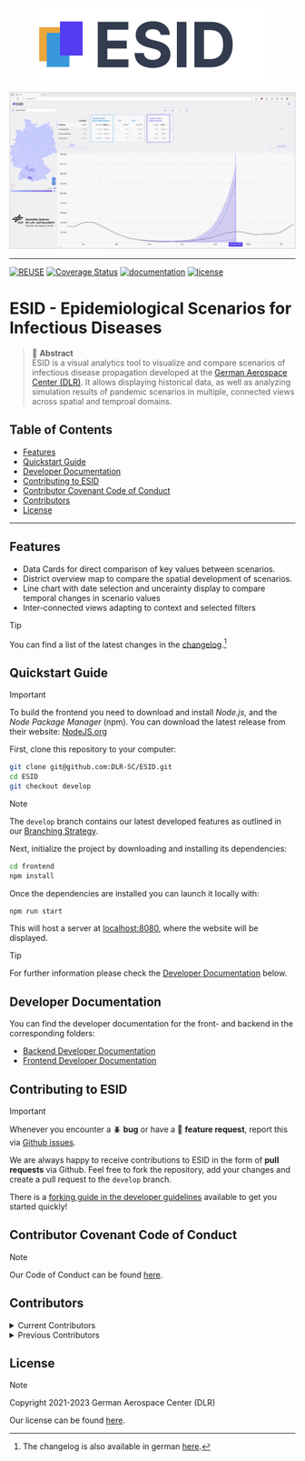 <!--
SPDX-FileCopyrightText: 2024 German Aerospace Center (DLR)
SPDX-License-Identifier: CC-BY-4.0
-->

<p align="center"> 
  <img src ="frontend/docs/images/logo-200x66.svg" />
</p>

<p align="center"> 
  <img src ="frontend/docs/images/Overview.png" />
</p>

---
[![REUSE](https://api.reuse.software/badge/github.com/DLR-SC/ESID)](https://api.reuse.software/info/github.com/DLR-SC/ESID)
[![Coverage Status](https://coveralls.io/repos/github/DLR-SC/ESID/badge.svg?branch=develop)](https://coveralls.io/github/DLR-SC/ESID?branch=develop)
[![documentation](https://img.shields.io/badge/Docs-online-34D058.svg)](docs/README.md)
[![license](https://img.shields.io/github/license/DLR-SC/ESID.svg)](LICENSE) 


# ESID - Epidemiological Scenarios for Infectious Diseases
> 📘 **Abstract**  
> ESID is a visual analytics tool to visualize and compare scenarios of infectious disease propagation developed at the [German Aerospace Center (DLR)](https://www.dlr.de/).
> It allows displaying historical data, as well as analyzing simulation results of pandemic scenarios in multiple, connected views across spatial and temproal domains.

<!-- omit from toc -->
## Table of Contents
- [Features](#features)
- [Quickstart Guide](#quickstart-guide)
- [Developer Documentation](#developer-documentation)
- [Contributing to ESID](#contributing-to-esid)
- [Contributor Covenant Code of Conduct](#contributor-covenant-code-of-conduct)
- [Contributors](#contributors)
- [License](#license)

---

## Features
- Data Cards for direct comparison of key values between scenarios.
- District overview map to compare the spatial development of scenarios.
- Line chart with date selection and uncerainty display to compare temporal changes in scenario values
- Inter-connected views adapting to context and selected filters

> [!TIP]  
> You can find a list of the latest changes in the [changelog](/frontend/docs/changelog/changelog-en.md).[^changelog-de]

[^changelog-de]: The changelog is also available in german [here](/frontend/docs/changelog/changelog-de.md).


## Quickstart Guide
> [!IMPORTANT]
To build the frontend you need to download and install _Node.js_, and the _Node Package Manager_ (npm). You can
download the latest release from their website: [NodeJS.org](https://nodejs.org/en/)

First, clone this repository to your computer:
```bash
git clone git@github.com:DLR-SC/ESID.git
cd ESID
git checkout develop
```
> [!NOTE]  
> The `develop` branch contains our latest developed features as outlined in our [Branching Strategy](/frontend/README.md#branching-strategy).

Next, initialize the project by downloading and installing its dependencies:
```bash
cd frontend
npm install
```

Once the dependencies are installed you can launch it locally with:
```bash
npm run start
```
This will host a server at [localhost:8080](http://localhost:8080/), where the website will be displayed.

> [!TIP]  
> For further information please check the [Developer Documentation](#developer-documentation) below.

## Developer Documentation
You can find the developer documentation for the front- and backend in the corresponding folders:
- [Backend Developer Documentation](backend/README.md)
- [Frontend Developer Documentation](frontend/README.md)


## Contributing to ESID
> [!IMPORTANT]  
> Whenever you encounter a :beetle: **bug** or have a :tada: **feature request**, report this via [Github issues](https://github.com/DLR-SC/ESID/issues).

We are always happy to receive contributions to ESID in the form of **pull requests** via Github.
Feel free to fork the repository, add your changes and create a pull request to the `develop` branch.

There is a [forking guide in the developer guidelines](frontend/README.md#forking-esid) available to get you started quickly!


## Contributor Covenant Code of Conduct
> [!NOTE]  
> Our Code of Conduct can be found [here](CODE_OF_CONDUCT.md).

## Contributors
<details>
<summary>Current Contributors</summary>

**German Aerospace Center (DLR):**
- Martin Kühn
- Jonas Gilg
- Luca Spataro
- Moritz Zeumer
- Pawandeep Kaur-Betz

</details>
<details>
<summary>Previous Contributors</summary>

**German Aerospace Center (DLR):**
- Margrit Klitz
- Kerem Balci
- Selma Dahmani
- Laurin Kerkloh

**Hochschule für Gestaltung Schwäbisch Gmünd (HfG):**
- Julien Stoll
- Valerie Grappendorf

</details>

## License
> [!NOTE]  
> Copyright 2021-2023 German Aerospace Center (DLR)
> 
> Our license can be found [here](LICENSE).
